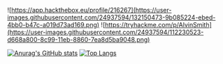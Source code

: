 ![https://app.hackthebox.eu/profile/216267](https://user-images.githubusercontent.com/24937594/132150473-9b085224-ebed-4bb0-b47c-a019d73ad169.png)
![https://tryhackme.com/p/AlvinSmith](https://user-images.githubusercontent.com/24937594/112230523-d668a800-8c99-11eb-8860-7ea8d5ba9048.png)

[![Anurag's GitHub stats](https://github-readme-stats.vercel.app/api?username=A1vinSmith&theme=merko)](https://tryhackme.com/p/AlvinSmith)
[![Top Langs](https://github-readme-stats.vercel.app/api/top-langs/?username=A1vinSmith&layout=compact&theme=gruvbox)](https://tryhackme.com/p/AlvinSmith)


<!--
![216267](https://user-images.githubusercontent.com/24937594/132150473-9b085224-ebed-4bb0-b47c-a019d73ad169.png)
-->

  <!-- <a href="https://tryhackme.com/p/AlvinSmith"></a> -->

<!--
![THM-YNFCPQDJN4](https://user-images.githubusercontent.com/24937594/113675234-41d95d80-970f-11eb-83eb-e5fa47c539ac.png)
-->
  
<!--
**A1vinSmith/A1vinSmith** is a ✨ _special_ ✨ repository because its `README.md` (this file) appears on your GitHub profile.

Here are some ideas to get you started:

- 🔭 I’m currently working on ...
- 🌱 I’m currently learning ...
- 👯 I’m looking to collaborate on ...
- 🤔 I’m looking for help with ...
- 💬 Ask me about ...
- 📫 How to reach me: ...
- 😄 Pronouns: ...
- ⚡ Fun fact: ...
-->
